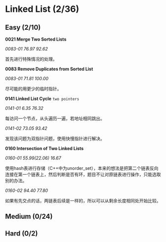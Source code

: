 # Linked List (2/36)

## Easy (2/10)

**0021 Merge Two Sorted Lists**

*0083-01 76.97 92.62* 

首先进行特殊情况的处理。

**0083 Remove Duplicates from Sorted List**

*0083-01 71.81 100.00* 

尽可能的用更少的临时指针。

**0141 Linked List Cycle** `two pointers`

*0141-01 6.35 76.32* 

每访问一个节点，从头遍历一遍，若地址相同跳出。

*0141-02 73.05 93.42* 

发现该问题为双指针问题，使用快慢指针进行解决。

**0160 Intersection of Two Linked Lists**

*0160-01 55.99(22.06) 16.67* 

使用hash表进行存储（C++中为unorder_set），本来的想法是把第二个链表反向连接在第一个链表上，然后判断是否有环，题目不让对原链表进行操作，只能选取别的办法。

*0160-02 94.40 77.80*

如果有先交点的话，两链表后续是一样的，所以可以从剩余长度相同处开始比较。

## Medium (0/24)

## Hard (0/2)